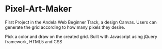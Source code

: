 # Pixel-Art-Maker
First Project in the Andela Web Beginner Track, a design Canvas. Users can generate the grid according to how many pixels they desire.

Pick a color and draw on the created grid. 
Built with Javascript using jQuery framework, HTML5 and CSS
